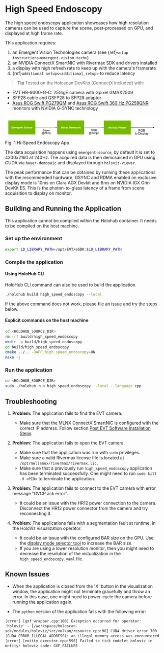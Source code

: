 # High Speed Endoscopy

The high speed endoscopy application showcases how high resolution cameras can be used to capture the scene, post-processed on GPU, and displayed at high frame rate.

This application requires:
1. an Emergent Vision Technologies camera (see {ref}`setup instructions<emergent-vision-tech>`)
2. an NVIDIA ConnectX SmartNIC with Rivermax SDK and drivers installed
3. a display with high refresh rate to keep up with the camera's framerate
4. {ref}`additional setups<additional_setup>` to reduce latency

> **Tip**
Tested on the Holoscan DevKits (ConnectX included) with:
- EVT HB-9000-G-C: 25GigE camera with Gpixel GMAX2509
- SFP28 cable and QSFP28 to SFP28 adaptor
- [Asus ROG Swift PG279QM](https://rog.asus.com/us/monitors/27-to-31-5-inches/rog-swift-pg279qm-model/) and [Asus ROG Swift 360 Hz PG259QNR](https://rog.asus.com/us/monitors/23-to-24-5-inches/rog-swift-360hz-pg259qnr-model/) monitors with NVIDIA G-SYNC technology



![](docs/workflow_high_speed_endoscopy_app.png)<br>
Fig. 1 Hi-Speed Endoscopy App


The data acquisition happens using `emergent-source`, by default it is set to 4200x2160 at 240Hz.
The acquired data is then demosaiced in GPU using CUDA via `bayer-demosaic` and displayed through
`holoviz-viewer`.

The peak performance that can be obtained by running these applications with the
recommended hardware, GSYNC and RDMA enabled on exclusive display mode is 10ms on
Clara AGX Devkit and 8ms on NVIDIA IGX Orin DevKit ES. This is the photon-to-glass latency of
a frame from scene acquisition to display on monitor.

## Building and Running the Application

This application cannot be compiled within the Holohub container. It needs to be compiled on the
host machine.

### Set up the environment

```bash
export LD_LIBRARY_PATH=/opt/EVT/eSDK:$LD_LIBRARY_PATH
```

### Compile the application

#### Using HoloHub CLI
HoloHub CLI command can also be used to build the application.

```bash
./holohub build high_speed_endoscopy --local
```

If the above command does not work, please file an issue and try the steps below.

#### Explicit commands on the host machine

```bash
cd <HOLOHUB_SOURCE_DIR>
rm -rf build/high_speed_endoscopy
mkdir -p build/high_speed_endoscopy
cd build/high_speed_endoscopy
cmake ../.. -DAPP_high_speed_endoscopy=ON
make -j
```

### Run the application

```bash
cd <HOLOHUB_SOURCE_DIR>
sudo ./holohub run high_speed_endoscopy --local --language cpp
```


## Troubleshooting

1. **Problem:** The application fails to find the EVT camera.
    - Make sure that the MLNX ConnectX SmartNIC is configured with the correct IP address. Follow section [Post EVT Software Installation Steps](https://docs.nvidia.com/holoscan/sdk-user-guide/emergent_setup.html#post-evt-software-installation-steps)

2. **Problem:** The application fails to open the EVT camera.
    - Make sure that the application was run with `sudo` privileges.
    - Make sure a valid Rivermax license file is located at `/opt/mellanox/rivermax/rivermax.lic`.
    - Make sure that a previously run `high_speed_endoscopy` application has been terminated successfully. One might need to run `sudo kill -9 <PID>` to terminate the application.

3. **Problem:** The application fails to connect to the EVT camera with error message “GVCP ack error”.
    - It could be an issue with the HR12 power connection to the camera. Disconnect the HR12 power connector from the camera and try reconnecting it.

4. **Problem:** The applications fails with a segmentation fault at runtime, in the HoloViz visualization operator.
    - It could be an issue with the configured BAR size on the GPU. Use the [display mode selector tool](https://developer.nvidia.com/displaymodeselector) to increase the BAR size.
    - If you are using a lower resolution monitor, then you might need to decrease the resolution of the vistualization in the `high_speed_endoscopy.yaml` file.


## Known Issues

- When the application is closed from the 'X' button in the visualization window, the application might not terminate gracefully and throw an error.
In this case, one might need to power-cycle the camera before running the application again.

- The `python` version of the application fails with the following error:
```
[error] [gxf_wrapper.cpp:100] Exception occurred for operator: 'holoviz' - [/workspace/holoscan-sdk/modules/holoviz/src/vulkan/resource.cpp:98] CUDA driver error 700 (CUDA_ERROR_ILLEGAL_ADDRESS): an illegal memory access was encountered
[error] [entity_executor.cpp:596] Failed to tick codelet holoviz in entity: holoviz code: GXF_FAILURE
```
